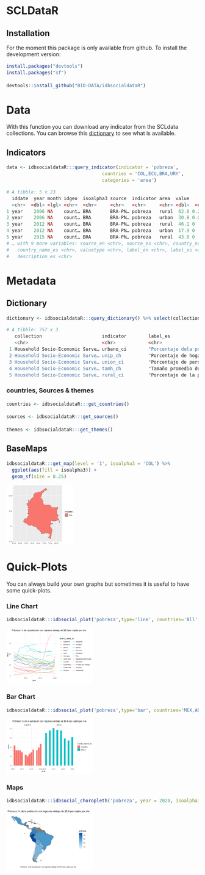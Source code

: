 
# SCLDataR



## Installation
For the moment this package is only available from github.
To install the development version:

``` r
install.packages("devtools")
install.packages("sf")

devtools::install_github("BID-DATA/idbsocialdataR") 

```

# Data

With this function you can download any indicator from the SCLdata collections. You can browse this [dictionary](https://github.com/BID-DATA/idbsocialdataR/blob/main/data/scldata_dict.csv) to see what is available.


## Indicators
``` r
data <- idbsocialdataR:::query_indicator(indicator = 'pobreza',
                                   countries = 'COL,ECU,BRA,URY',
                                   categories = 'area')
```

``` r
# A tibble: 5 x 23
  iddate  year month idgeo  isoalpha3 source  indicator area  value     se    cv sample theme_es theme_en
  <chr>  <dbl> <lgl> <chr>  <chr>     <chr>   <chr>     <chr> <dbl>  <dbl> <dbl>  <dbl> <chr>    <chr>   
1 year    2006 NA    count… BRA       BRA-PN… pobreza   rural  62.0 0.206  0.333  64606 ingreso  income  
2 year    2006 NA    count… BRA       BRA-PN… pobreza   urban  30.9 0.0875 0.283 332088 ingreso  income  
3 year    2012 NA    count… BRA       BRA-PN… pobreza   rural  46.1 0      0      51214 ingreso  income  
4 year    2012 NA    count… BRA       BRA-PN… pobreza   urban  17.9 0      0     297772 ingreso  income  
5 year    2015 NA    count… BRA       BRA-PN… pobreza   rural  43.0 0      0      51544 ingreso  income  
# … with 9 more variables: source_en <chr>, source_es <chr>, country_name_en <chr>,
#   country_name_es <chr>, valuetype <chr>, label_en <chr>, label_es <chr>, description_en <chr>,
#   description_es <chr>
```


# Metadata

## Dictionary

```r
dictionary <- idbsocialdataR:::query_dictionary() %>% select(collection, indicator, label_es)

```

```r
# A tibble: 757 x 3
   collection                      indicator        label_es                                             
   <chr>                           <chr>            <chr>                                                
 1 Household Socio-Economic Surve… urbano_ci        "Porcentaje dela población que reside en zonas urban…
 2 Household Socio-Economic Surve… unip_ch          "Porcentaje de hogares unipersonales "               
 3 Household Socio-Economic Surve… union_ci         "Porcentaje de personas en unión formal o informal"  
 4 Household Socio-Economic Surve… tamh_ch          "Tamaño promedio del hogar"                          
 5 Household Socio-Economic Surve… rural_ci         "Porcentaje de la población que reside en zonas rura…
```

### countries, Sources & themes

```r
countries <- idbsocialdataR:::get_countries()

sources <- idbsocialdataR:::get_sources()

themes <- idbsocialdataR:::get_themes()
```


## BaseMaps

```r
idbsocialdataR:::get_map(level = '1', isoalpha3 = 'COL') %>% 
  ggplot(aes(fill = isoalpha3)) +
  geom_sf(size = 0.25)
```

<img src="inst/img/query_map.png" width=35% >



# Quick-Plots

You can always build your own graphs but sometimes it is useful to have some quick-plots.


### Line Chart

``` r
idbsocialdataR:::idbsocial_plot('pobreza',type='line', countries='All' ,yearstart = 2000, yearend = 2020, categories='All')

```

<img src="inst/img/plot_line.png" width=45% >



### Bar Chart

``` r
idbsocialdataR:::idbsocial_plot('pobreza',type='bar', countries='MEX,ARG' ,yearstart = 2000, yearend = 2020)

```

<img src="inst/img/plot_bar.png" width=45% >


### Maps

``` r
idbsocialdataR:::idbsocial_choropleth('pobreza', year = 2020, isoalpha3='All')

```

<img src="inst/img/plot_map.png" width=45% >


